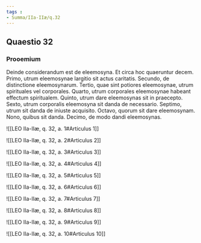 ```yaml
---
tags : 
- Summa/IIa-IIæ/q.32
---
```


## Quaestio 32

### Prooemium

Deinde considerandum est de eleemosyna. Et circa hoc quaeruntur decem. Primo, utrum eleemosynae largitio sit actus caritatis. Secundo, de distinctione eleemosynarum. Tertio, quae sint potiores eleemosynae, utrum spirituales vel corporales. Quarto, utrum corporales eleemosynae habeant effectum spiritualem. Quinto, utrum dare eleemosynas sit in praecepto. Sexto, utrum corporalis eleemosyna sit danda de necessario. Septimo, utrum sit danda de iniuste acquisito. Octavo, quorum sit dare eleemosynam. Nono, quibus sit danda. Decimo, de modo dandi eleemosynas.

![[LEO IIa-IIæ, q. 32, a. 1#Articulus 1]]

![[LEO IIa-IIæ, q. 32, a. 2#Articulus 2]]

![[LEO IIa-IIæ, q. 32, a. 3#Articulus 3]]

![[LEO IIa-IIæ, q. 32, a. 4#Articulus 4]]

![[LEO IIa-IIæ, q. 32, a. 5#Articulus 5]]

![[LEO IIa-IIæ, q. 32, a. 6#Articulus 6]]

![[LEO IIa-IIæ, q. 32, a. 7#Articulus 7]]

![[LEO IIa-IIæ, q. 32, a. 8#Articulus 8]]

![[LEO IIa-IIæ, q. 32, a. 9#Articulus 9]]

![[LEO IIa-IIæ, q. 32, a. 10#Articulus 10]]

